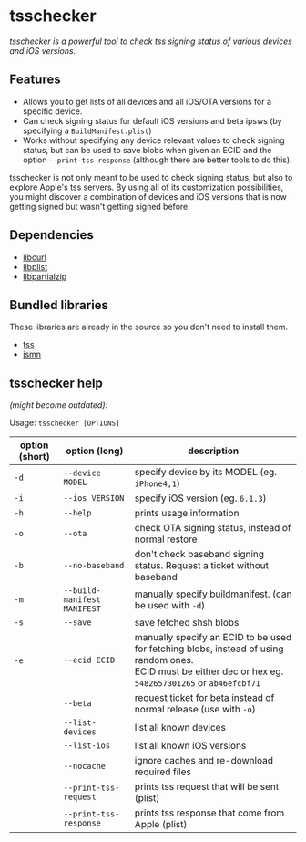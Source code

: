 # tsschecker  
_tsschecker is a powerful tool to check tss signing status of various devices and iOS versions._

## Features  
* Allows you to get lists of all devices and all iOS/OTA versions for a specific device.
* Can check signing status for default iOS versions and beta ipsws (by specifying a `BuildManifest.plist`)
* Works without specifying any device relevant values to check signing status, but can be used to save blobs when given an ECID and the option `--print-tss-response` (although there are better tools to do this).

tsschecker is not only meant to be used to check signing status, but also to explore Apple's tss servers.
By using all of its customization possibilities, you might discover a combination of devices and iOS versions that is now getting signed but wasn't getting signed before.  

## Dependencies  
* [libcurl](https://curl.haxx.se/libcurl/)
* [libplist](https://github.com/libimobiledevice/libplist)
* [libpartialzip](http://www.openjailbreak.org/projects/libpartialzip-1-0)

## Bundled libraries  
These libraries are already in the source so you don't need to install them.
* [tss](https://github.com/libimobiledevice)
* [jsmn](https://github.com/zserge/jsmn)

## tsschecker help  
_(might become outdated):_

Usage: `tsschecker [OPTIONS]`

| option (short) | option (long)             | description                                                                       |
|----------------|---------------------------|-----------------------------------------------------------------------------------|
|  `-d`          | `--device MODEL`          |	specify device by its MODEL (eg. `iPhone4,1`)                                    |
|  `-i`          | `--ios VERSION`           | specify iOS version (eg. `6.1.3`)                                                 |
|  `-h`          | `--help`                  |		prints usage information                                                       |
|  `-o`          | `--ota`	                 |	check OTA signing status, instead of normal restore                              |
|  `-b`          | `--no-baseband`           |	don't check baseband signing status. Request a ticket without baseband           |
|  `-m`          |`--build-manifest MANIFEST`| manually specify buildmanifest. (can be used with `-d`)                           |  
|  `-s`          |`--save`		     | save fetched shsh blobs				                                 |  
|  `-e`          | `--ecid ECID`	           | manually specify an ECID to be used for fetching blobs, instead of using random ones. <br>ECID must be either dec or hex eg. `5482657301265` or `ab46efcbf71`                                                          |
|                |  `--beta`	               |	request ticket for beta instead of normal release (use with `-o`)                |
|                | `--list-devices`          | list all known devices                                                            |
|                |`--list-ios`	             | list all known iOS versions                                                       |
|                |`--nocache`       	       | ignore caches and re-download required files                                      |
|                |`--print-tss-request`      | prints tss request that will be sent (plist)                                      |
|                |`--print-tss-response`     | prints tss response that come from Apple (plist)                                  |
